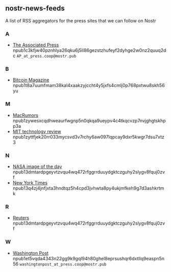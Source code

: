 ## nostr-news-feeds
A list of RSS aggregators for the press sites that we can follow on Nostr

### A
- [The Associated Press](https://satellite.earth/@npub1c3kfjw40pznhlya26qku6j5ll86gezstzhufeyf2dyhge2w0nz2quuq2dc)
    npub1c3kfjw40pznhlya26qku6j5ll86gezstzhufeyf2dyhge2w0nz2quuq2dc `AP_at_press.coop@mostr.pub`

### B
- [Bitcoin Magazine](https://satellite.earth/@npub1t8a7uumfmam38kal4xaakzyjccht4y5jxfs4cmlj0p768pxtwu8skh56yu) npub1t8a7uumfmam38kal4xaakzyjccht4y5jxfs4cmlj0p768pxtwu8skh56yu

### M
- [MacRumors](https://satellite.earth/@npub1zywesxcqdhweaurfwgnp5n0qkqa9ueypv4c4tkqcvzp7nvjghgtskhpp3a) npub1zywesxcqdhweaurfwgnp5n0qkqa9ueypv4c4tkqcvzp7nvjghgtskhpp3a
- [MIT technology review](https://satellite.earth/@npub1zyttfjek20rr033mycsvd3v7rchy6aw097lqpcay9dxr5kwgr7dsu7xtz3) npub1zyttfjek20rr033mycsvd3v7rchy6aw097lqpcay9dxr5kwgr7dsu7xtz3

### N
- [NASA image of the day](https://satellite.earth/@npub13dmtardpgeyvtzvqu4wq472rfggrrduuydgktczguhy2slygv8fquj0zvf) npub13dmtardpgeyvtzvqu4wq472rfggrrduuydgktczguhy2slygv8fquj0zvf
- [New York Times](https://satellite.earth/@npub13q4zj4jnfjxta3hndtqz5h4cpd3jvhwta8py4ukjmfkeh9g7d3ashkrtmk) npub13q4zj4jnfjxta3hndtqz5h4cpd3jvhwta8py4ukjmfkeh9g7d3ashkrtmk

### R
- [Reuters](https://satellite.earth/@npub13dmtardpgeyvtzvqu4wq472rfggrrduuydgktczguhy2slygv8fquj0zvf) npub13dmtardpgeyvtzvqu4wq472rfggrrduuydgktczguhy2slygv8fquj0zvf

### W
- [Washington Post](https://satellite.earth/@npub1et5vqda4343n22gg9k9gql94h80ghel8eprsushqr6dxtllq9easpn5n56) npub1et5vqda4343n22gg9k9gql94h80ghel8eprsushqr6dxtllq9easpn5n56 `washingtonpost_at_press.coop@mostr.pub`
